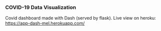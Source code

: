 ### COVID-19 Data Visualization

Covid dashboard made with Dash (served by flask). 
Live view on heroku: https://app-dash-mel.herokuapp.com/

